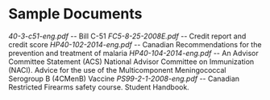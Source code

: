 Sample Documents
======

*40-3-c51-eng.pdf* -- Bill C-51
*FC5-8-25-2008E.pdf* -- Credit report and credit score
*HP40-102-2014-eng.pdf* -- Canadian Recommendations for the prevention and treatment of malaria
*HP40-104-2014-eng.pdf* -- An Advisor Committee Statement (ACS) National Advisor Committee on Immunization (NACI). Advice for the use of the Multicomponent
Meningococcal Serogroup B (4CMenB) Vaccine
*PS99-2-1-2008-eng.pdf* -- Canadian Restricted Firearms safety course. Student Handbook.